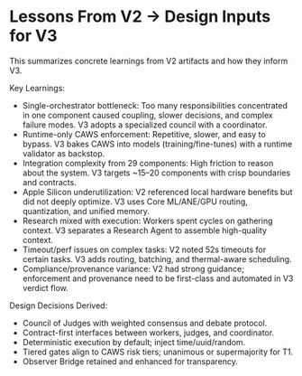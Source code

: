 # Lessons From V2 → Design Inputs for V3

This summarizes concrete learnings from V2 artifacts and how they inform V3.

Key Learnings:
- Single-orchestrator bottleneck: Too many responsibilities concentrated in one component caused coupling, slower decisions, and complex failure modes. V3 adopts a specialized council with a coordinator.
- Runtime-only CAWS enforcement: Repetitive, slower, and easy to bypass. V3 bakes CAWS into models (training/fine-tunes) with a runtime validator as backstop.
- Integration complexity from 29 components: High friction to reason about the system. V3 targets ~15–20 components with crisp boundaries and contracts.
- Apple Silicon underutilization: V2 referenced local hardware benefits but did not deeply optimize. V3 uses Core ML/ANE/GPU routing, quantization, and unified memory.
- Research mixed with execution: Workers spent cycles on gathering context. V3 separates a Research Agent to assemble high-quality context.
- Timeout/perf issues on complex tasks: V2 noted 52s timeouts for certain tasks. V3 adds routing, batching, and thermal-aware scheduling.
- Compliance/provenance variance: V2 had strong guidance; enforcement and provenance need to be first-class and automated in V3 verdict flow.

Design Decisions Derived:
- Council of Judges with weighted consensus and debate protocol.
- Contract-first interfaces between workers, judges, and coordinator.
- Deterministic execution by default; inject time/uuid/random.
- Tiered gates align to CAWS risk tiers; unanimous or supermajority for T1.
- Observer Bridge retained and enhanced for transparency.

